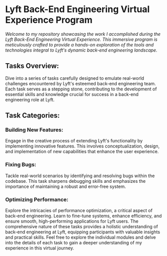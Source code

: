 # Lyft Back-End Engineering Virtual Experience Program

*Welcome to my repository showcasing the work I accomplished during the Lyft Back-End Engineering Virtual Experience. This immersive program is meticulously crafted to provide a hands-on exploration of the tools and technologies integral to Lyft's dynamic back-end engineering landscape.*

## Tasks Overview:
Dive into a series of tasks carefully designed to emulate real-world challenges encountered by Lyft's esteemed back-end engineering team. Each task serves as a stepping stone, contributing to the development of essential skills and knowledge crucial for success in a back-end engineering role at Lyft.

## Task Categories:

### Building New Features:

Engage in the creative process of extending Lyft's functionality by implementing innovative features. This involves conceptualization, design, and implementation of new capabilities that enhance the user experience.

### Fixing Bugs:

Tackle real-world scenarios by identifying and resolving bugs within the codebase. This task sharpens debugging skills and emphasizes the importance of maintaining a robust and error-free system.

### Optimizing Performance:

Explore the intricacies of performance optimization, a critical aspect of back-end engineering. Learn to fine-tune systems, enhance efficiency, and ensure smooth, high-performing applications for Lyft users.
The comprehensive nature of these tasks provides a holistic understanding of back-end engineering at Lyft, equipping participants with valuable insights and practical skills. Feel free to explore the individual modules and delve into the details of each task to gain a deeper understanding of my experience in this virtual journey.
